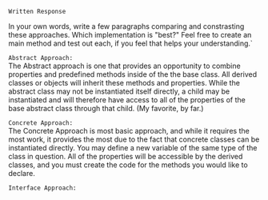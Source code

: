 `Written Response`

In your own words, write a few paragraphs comparing and constrasting these approaches. Which implementation is "best?" 
Feel free to create an main method and test out each, if you feel that helps your understanding.`


`Abstract Approach:`  
The Abstract approach is one that provides an opportunity to combine properties and predefined methods inside 
of the the base class. All derived classes or objects will inherit these methods and properties. While the 
abstract class may not be instantiated itself directly, a child may be instantiated and will therefore have 
access to all of the properties of the base abstract class through that child. (My favorite, by far.)


`Concrete Approach:`  
The Concrete Approach is most basic approach, and while it requires the most work, it provides the most
due to the fact that concrete classes can be instantiated directly. You may define a new variable of the 
same type of the class in question. All of the properties will be accessible by the derived classes, and 
you must create the code for the methods you would like to declare. 

`Interface Approach:`  
